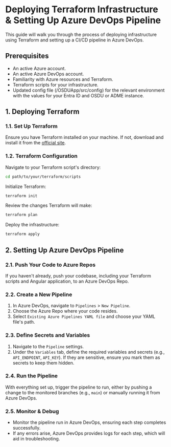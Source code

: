 # Deploying Terraform Infrastructure & Setting Up Azure DevOps Pipeline

This guide will walk you through the process of deploying infrastructure using Terraform and setting up a CI/CD pipeline in Azure DevOps.

## Prerequisites

- An active Azure account.
- An active Azure DevOps account.
- Familiarity with Azure resources and Terraform.
- Terraform scripts for your infrastructure.
- Updated config file (/OSDUApp/src/config) for the relevant environment with the values for your Entra ID and OSDU or ADME instance.

## 1. Deploying Terraform

### 1.1. Set Up Terraform

Ensure you have Terraform installed on your machine. If not, download and install it from the [official site](https://www.terraform.io/downloads.html).

### 1.2. Terraform Configuration

Navigate to your Terraform script's directory:

```bash
cd path/to/your/terraform/scripts
```

Initialize Terraform:

```bash
terraform init
```

Review the changes Terraform will make:

```bash
terraform plan
```

Deploy the infrastructure:

```bash
terraform apply
```

## 2. Setting Up Azure DevOps Pipeline

### 2.1. Push Your Code to Azure Repos

If you haven't already, push your codebase, including your Terraform scripts and Angular application, to an Azure DevOps Repo.

### 2.2. Create a New Pipeline

1. In Azure DevOps, navigate to `Pipelines` > `New Pipeline`.
2. Choose the Azure Repo where your code resides.
3. Select `Existing Azure Pipelines YAML file` and choose your YAML file's path.

### 2.3. Define Secrets and Variables

1. Navigate to the `Pipeline` settings.
2. Under the `Variables` tab, define the required variables and secrets (e.g., `API_ENDPOINT`, `API_KEY`). If they are sensitive, ensure you mark them as secrets to keep them hidden.

### 2.4. Run the Pipeline

With everything set up, trigger the pipeline to run, either by pushing a change to the monitored branches (e.g., `main`) or manually running it from Azure DevOps.

### 2.5. Monitor & Debug

- Monitor the pipeline run in Azure DevOps, ensuring each step completes successfully.
- If any errors arise, Azure DevOps provides logs for each step, which will aid in troubleshooting.